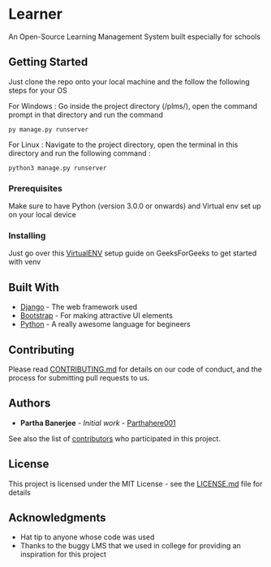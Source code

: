 # Learner

An Open-Source Learning Management System built especially for schools

## Getting Started

Just clone the repo onto your local machine and the follow the following steps for your OS

For Windows :
Go inside the project directory (/plms/), open the command prompt in that directory and run the command
```
py manage.py runserver
```

For Linux :
Navigate to the project directory, open the terminal in this directory and run the following command :
```
python3 manage.py runserver
```

### Prerequisites

Make sure to have Python (version 3.0.0 or onwards) and Virtual env set up on your local device


### Installing

Just go over this [VirtualENV](https://www.geeksforgeeks.org/creating-python-virtual-environment-windows-linux/) setup guide on GeeksForGeeks to get started with venv

## Built With

* [Django](https://www.djangoproject.com/) - The web framework used
* [Bootstrap](https://getbootstrap.com/) - For making attractive UI elements
* [Python](https://www.python.org/) - A really awesome language for begineers

## Contributing

Please read [CONTRIBUTING.md](https://github.com/parthahere001/Learner/blob/main/CONTRIBUTING.md) for details on our code of conduct, and the process for submitting pull requests to us.

## Authors

* **Partha Banerjee** - *Initial work* - [Parthahere001](https://github.com/parthahere001)

See also the list of [contributors](https://github.com/parthahere001/Learner/contributors) who participated in this project.

## License

This project is licensed under the MIT License - see the [LICENSE.md](LICENSE.md) file for details

## Acknowledgments

* Hat tip to anyone whose code was used
* Thanks to the buggy LMS that we used in college for providing an inspiration for this project
